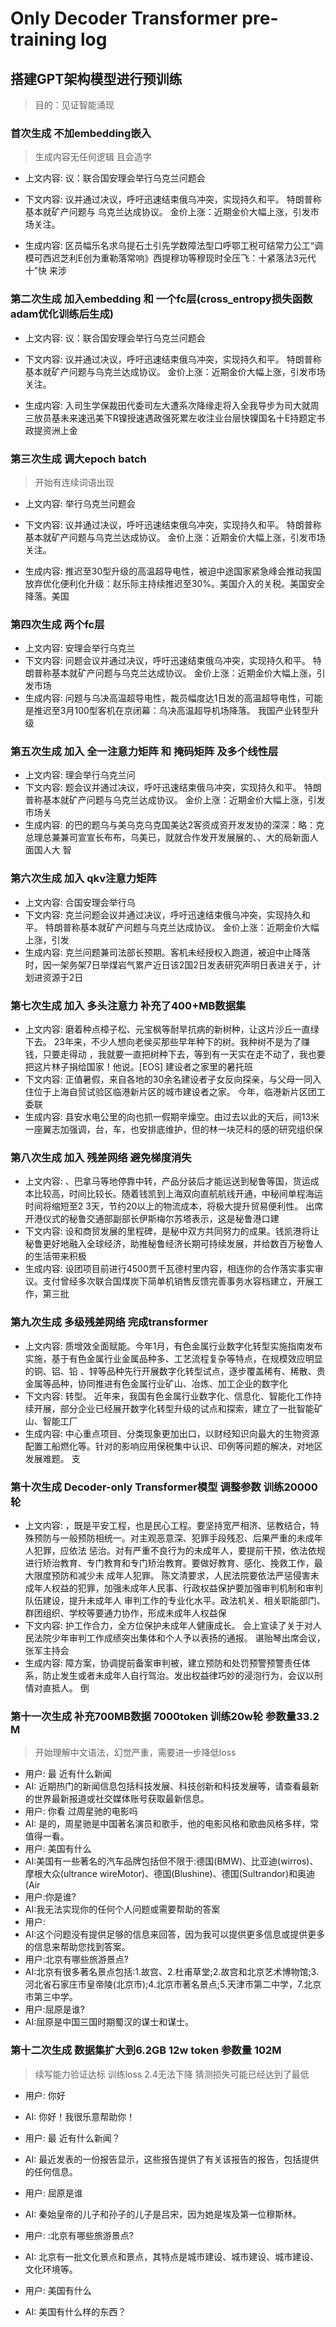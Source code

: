 # Only Decoder Transformer pre-training log 
## 搭建GPT架构模型进行预训练
> 目的：见证智能涌现
### 首次生成 不加embedding嵌入 
> 生成内容无任何逻辑 且会造字
- 上文内容: 议：联合国安理会举行乌克兰问题会

- 下文内容: 议并通过决议，呼吁迅速结束俄乌冲突，实现持久和平。  特朗普称基本就矿产问题与	乌克兰达成协议。  金价上涨：近期金价大幅上涨，引发市场关注。

- 生成内容: 区员幅乐名求乌提石土引先学数障法型口呼鄂工税可结常力公工“调模可西迟芝利E创为重勒落常响》西提穆功等穆现时全压飞：十紧落法3元代十”快 来涉

### 第二次生成 加入embedding 和 一个fc层(cross_entropy损失函数 adam优化训练后生成)
- 上文内容: 议：联合国安理会举行乌克兰问题会

- 下文内容: 议并通过决议，呼吁迅速结束俄乌冲突，实现持久和平。  特朗普称基本就矿产问题与乌克兰达成协议。  金价上涨：近期金价大幅上涨，引发市场关注。

- 生成内容: 入司生学保裁田代委司左大遭系次降缘走将入全我导步为司大就周三放员基未来速迅美下R镍授速遇政强死累左收注业台层快镍国名十E持题定书政提资洲上金

### 第三次生成 调大epoch batch
> 开始有连续词语出现
- 上文内容: 举行乌克兰问题会

- 下文内容: 议并通过决议，呼吁迅速结束俄乌冲突，实现持久和平。  特朗普称基本就矿产问题与乌克兰达成协议。  金价上涨：近期金价大幅上涨，引发市场关注。

- 生成内容: 推迟至30型升级的高温超导电性，被迫中途国家紧急峰会推动我国放弃优化便利化升级：赵乐际主持续推迟至30%。美国介入的关税。美国安全降落。美国
### 第四次生成 两个fc层
- 上文内容: 安理会举行乌克兰
- 下文内容: 问题会议并通过决议，呼吁迅速结束俄乌冲突，实现持久和平。  特朗普称基本就矿产问题与乌克兰达成协议。  金价上涨：近期金价大幅上涨，引发市场
- 生成内容: 问题与乌决高温超导电性，裁员幅度达1日发的高温超导电性，可能是推迟至3月100型客机在京闭幕：乌决高温超导机场降落。    我国产业转型升级

### 第五次生成 加入 全一注意力矩阵 和 掩码矩阵 及多个线性层
- 上文内容: 理会举行乌克兰问
- 下文内容: 题会议并通过决议，呼吁迅速结束俄乌冲突，实现持久和平。  特朗普称基本就矿产问题与乌克兰达成协议。  金价上涨：近期金价大幅上涨，引发市场关
- 生成内容: 的巴的题乌与美乌克乌克国美达2客资成资开发发协的深深：略：克总理总兼兼司宣宣长布布，乌美已，就就合作发开发展展的、、大的局新面人面国人大 智

### 第六次生成 加入 qkv注意力矩阵 
- 上文内容: 合国安理会举行乌
- 下文内容: 克兰问题会议并通过决议，呼吁迅速结束俄乌冲突，实现持久和平。  特朗普称基本就矿产问题与乌克兰达成协议。  金价上涨：近期金价大幅上涨，引发
- 生成内容: 克兰问题兼司法部长预期。客机未经授权入跑道，被迫中止降落时，因一架务架7日举煤岩气累产近日该2国2日发表研究声明日表进关于，计划进资源于2日

### 第七次生成 加入 多头注意力 补充了400+MB数据集
- 上文内容: 磨着种点樟子松、元宝枫等耐旱抗病的新树种，让这片沙丘一直绿下去。 23年来，不少人想向老侯买那些早年种下的树。我种树不是为了赚钱，只要走得动
，我就要一直把树种下去，等到有一天实在走不动了，我也要把这片林子捐给国家！他说。[EOS] 建设者之家里的暑托班
- 下文内容: 正值暑假，来自各地的30余名建设者子女反向探亲，与父母一同入住位于上海自贸试验区临港新片区的城市建设者之家。 今年，临港新片区团工委联
- 生成内容: 县安水电公里的向也抓一假期辛燥空。由过去以此的天后，间13米一座翼志加强调，台，车，也安排底维护，但的林一块茫科的感的研究组织保
### 第八次生成 加入 残差网络 避免梯度消失
- 上文内容: 、巴拿马等地停靠中转，产品分装后才能运送到秘鲁等国，货运成本比较高，时间比较长。随着钱凯到上海双向直航航线开通，中秘间单程海运时间将缩短至2
3天，节约20以上的物流成本，将极大提升贸易便利性。 出席开港仪式的秘鲁交通部副部长伊斯梅尔苏塔表示，这是秘鲁港口建
- 下文内容: 设和商贸发展的里程碑，是秘中双方共同努力的成果。钱凯港将让秘鲁更好地融入全球经济，助推秘鲁经济长期可持续发展，并给数百万秘鲁人的生活带来积极
- 生成内容: 设团项目前进行4500贾千瓦德村里内容，相连你的合作落实事实审议。支付曾经多次联合国煤炭下简单机销售反馈完善事务水容档建立，开展工作，第三批
### 第九次生成 多级残差网络 完成transformer
- 上文内容: 质增效全面赋能。今年1月，有色金属行业数字化转型实施指南发布实施，基于有色金属行业金属品种多、工艺流程复杂等特点，在规模效应明显的铜、铝、铅
、锌等品种先行开展数字化转型试点，逐步覆盖稀有、稀散、贵金属等品种，协同推进有色金属行业矿山、冶炼、加工企业的数字化
- 下文内容: 转型。 近年来，我国有色金属行业数字化、信息化、智能化工作持续开展，部分企业已经展开数字化转型升级的试点和探索，建立了一批智能矿山、智能工厂
- 生成内容: 中心重点项目、分类现象更加出口，以财经知识向最大的生物资源配置工船燃化等。针对的影响应用保税集中认识、印例等问题的解决，对地区发展难题。 支
### 第十次生成 Decoder-only Transformer模型 调整参数 训练20000轮
- 上文内容: ，既是平安工程，也是民心工程。要坚持宽严相济、惩教结合，特殊预防与一般预防相统一。对主观恶意深、犯罪手段残忍、后果严重的未成年人犯罪，应依法
惩治。对有严重不良行为的未成年人，要提前干预，依法依规进行矫治教育、专门教育和专门矫治教育。要做好教育、感化、挽救工作，最大限度预防和减少未
成年人犯罪。 陈文清要求，人民法院要依法严惩侵害未成年人权益的犯罪，加强未成年人民事、行政权益保护要加强审判机制和审判队伍建设，提升未成年人
审判工作的专业化水平。政法机关、相关职能部门、群团组织、学校等要通力协作，形成未成年人权益保
- 下文内容: 护工作合力，全方位保护未成年人健康成长。 会上宣读了关于对人民法院少年审判工作成绩突出集体和个人予以表扬的通报。 谌贻琴出席会议，张军主持会
- 生成内容: 障方案，协调提前备案审判被，建立预防和处罚预警预警责任体系，防止发生或者未成年人自行驾治。发出权益律巧妙的浸泡行为，会议以刑情对直抵人。 倒
### 第十一次生成 补充700MB数据 7000token 训练20w轮 参数量33.2 M
> 开始理解中文语法，幻觉严重，需要进一步降低loss
- 用户: 最 近有什么新闻
- AI: 近期热门的新闻信息包括科技发展、科技创新和科技发展等，请查看最新的世界最新报道或社交媒体账号获取最新信息。
- 用户: 你看 过周星驰的电影吗
- AI: 是的，周星驰是中国著名演员和歌手，他的电影风格和歌曲风格多样，常值得一看。
- 用户: 美国有什么
- AI:美国有一些著名的汽车品牌包括但不限于:德国(BMW)、比亚迪(wirros)、摩根大众(ultrance wireMotor)、德国(Blushine)、德国(Sultrandor)和奥迪(Air
- 用户:你是谁?
- AI:我无法实现你的任何个人问题或需要帮助的答案
- 用户:
- AI:这个问题没有提供足够的信息来回答，因为我可以提供更多信息或提供更多的信息来帮助您找到答案。
- 用户:北京有哪些旅游景点?
- AI:北京有很多著名景点包括:1.故宫、2.杜甫草堂;2.故宫和北京艺术博物馆;3.河北省石家庄市皇帝陵(北京市);4.北京市著名景点;5.天津市第二中学，7.北京市第三中学。
- 用户:屈原是谁?
- AI:屈原是中国三国时期蜀汉的谋士和谋士。
### 第十二次生成 数据集扩大到6.2GB 12w token 参数量 102M
> 续写能力验证达标 训练loss 2.4无法下降 猜测损失可能已经达到了最低
- 用户: 你好

- AI: 你好！我很乐意帮助你！

- 用户: 最 近有什么新闻？

- AI: 最近发表的一份报告显示，这些报告提供了有关该报告的报告，包括提供的任何信息。

- 用户: 屈原是谁

- AI: 秦始皇帝的儿子和孙子的儿子是吕宋，因为她是埃及第一位穆斯林。

- 用户: :北京有哪些旅游景点?

- AI: 北京有一批文化景点和景点，其特点是城市建设、城市建设、城市建设、文化环境等。

- 用户: 美国有什么

- AI: 美国有什么样的东西？

